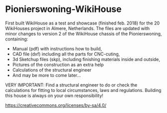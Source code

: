 # Pionierswoning-WikiHouse
First built WikiHouse as a test and showcase (finished feb. 2018) for the 20 WikiHouses project in Almere, Netherlands.
The files are updated with minor changes to version 2 of the WikiHouse chassis of the Pionierswoning, containing:
- Manual (pdf) with instructions how to build,
- CAD file (dxf) including all the parts for CNC-cuting,
- 3d Sketchup files (skp), including finishing materials inside and outside,
- Pictures of the construction as an extra help
- Calculations of the structural engineer
- And may be more to come later...

VERY IMPORTANT:
Find a structural engineer to do or check the calculations for fitting to local circumstances, laws and regulations.
Building this house is always on your own responsibility! 

https://creativecommons.org/licenses/by-sa/4.0/
